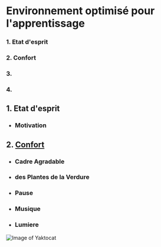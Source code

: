 # Environnement optimisé pour l'apprentissage

### 1. Etat d'esprit
### 2. Confort
### 3.
### 4.

## 1. Etat d'esprit
* ### Motivation
## 2. [Confort](https://fr.wikipedia.org/wiki/Confort)
* ### Cadre Agradable
* ### des Plantes de la Verdure
* ### Pause
* ### Musique
* ### Lumiere 

![Image of Yaktocat](http://www.bestofinteriors.com/wp-content/uploads/2016/05/d0a55__modern-workspace-8.jpg)
